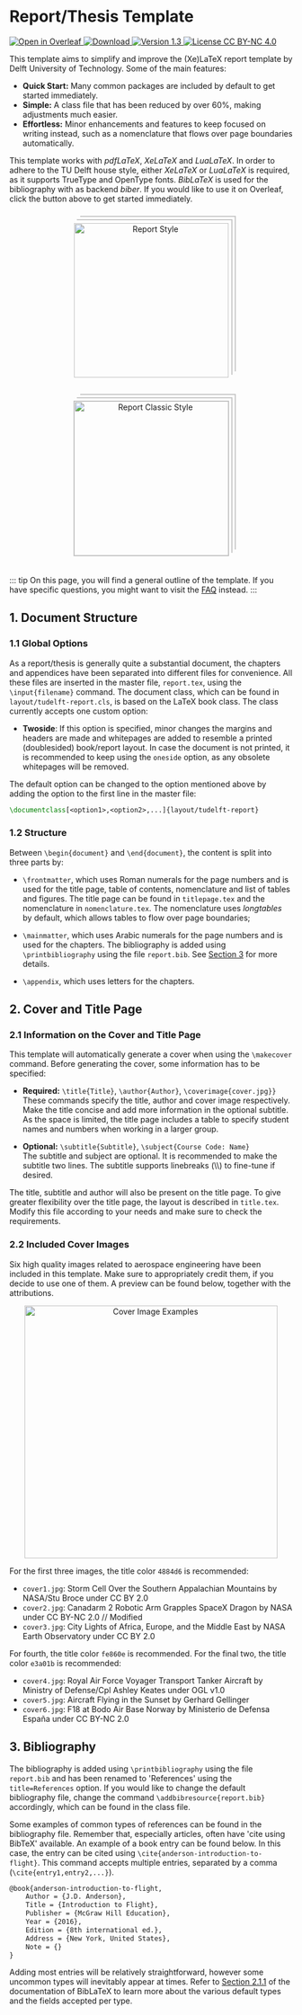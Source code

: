 # Report/Thesis Template

<p>
  <a href="https://www.overleaf.com/docs?snip_uri=https://github.com/dzwaneveld/TU-Delft-Unofficial-Report-Template/archive/master.zip&engine=xelatex" target="_blank" rel="noopener noreferrer">
    <img src="./img/open-in-overleaf.svg" alt="Open in Overleaf">
  </a>
  <a href="https://github.com/dzwaneveld/TU-Delft-Unofficial-Report-Template/archive/master.zip" >
    <img src="./img/download-zip.svg" alt="Download">
  </a>
  <a href="https://github.com/dzwaneveld/TU-Delft-Unofficial-Report-Template/" target="_blank" rel="noopener noreferrer">
    <img src="./img/version-1.3.svg" alt="Version 1.3" >
  </a>
  <a href="/about">
    <img src="./img/license-CC-BY-NC-4.0.svg" alt="License CC BY-NC 4.0">
  </a>
</p>

This template aims to simplify and improve the (Xe)LaTeX report template by Delft University of Technology. Some of the main features:

* **Quick Start:** Many common packages are included by default to get started immediately.
* **Simple:** A class file that has been reduced by over 60%, making adjustments much easier.
* **Effortless:** Minor enhancements and features to keep focused on writing instead, such as a nomenclature that flows over page boundaries automatically.

This template works with _pdfLaTeX_, _XeLaTeX_ and _LuaLaTeX_. In order to adhere to the TU Delft house style, either _XeLaTeX_ or _LuaLaTeX_ is required, as it supports TrueType and OpenType fonts. _BibLaTeX_ is used for the bibliography with as backend _biber_. If you would like to use it on Overleaf, click the button above to get started immediately.

<p align="center">
  <img src="./img/example-report.jpg" alt="Report Style" width="275" hspace="20" vspace="20" style='border:1px solid #fff; box-shadow: 4px -4px 0 #fff, 6px -6px 0 #c7c7c7, 10px -10px 0 #fff, 12px -12px 0 #c7c7c7'>
  <img src="./img/example-report-chapter.png" alt="Report Classic Style" width="275" hspace="20" vspace="20" style='border:1px solid #c7c7c7; box-shadow: 4px -4px 0 #fff, 6px -6px 0 #c7c7c7, 10px -10px 0 #fff, 12px -12px 0 #c7c7c7'>
</p>

::: tip
On this page, you will find a general outline of the template. If you have specific questions, you might want to visit the [FAQ](/report/faq.html) instead.
:::

## 1. Document Structure

### 1.1 Global Options

As a report/thesis is generally quite a substantial document, the chapters and appendices have been separated into different files for convenience. All these files are inserted in the master file, `report.tex`, using the `\input{filename}` command. The document class, which can be found in `layout/tudelft-report.cls`, is based on the LaTeX book class. The class currently accepts one custom option:

- **Twoside**: If this option is specified, minor changes the margins and headers are made and whitepages are added to resemble a printed (doublesided) book/report layout. In case the document is not printed, it is recommended to keep using the `oneside` option, as any obsolete whitepages will be removed.

The default option can be changed to the option mentioned above by adding the option to the first line in the master file:

```LaTeX
\documentclass[<option1>,<option2>,...]{layout/tudelft-report}
```

### 1.2 Structure

Between `\begin{document}` and `\end{document}`, the content is split into three parts by:

- `\frontmatter`, which uses Roman numerals for the page numbers and is used for the title page, table of contents, nomenclature and list of tables and figures. The title page can be found in `titlepage.tex` and the nomenclature in `nomenclature.tex`. The nomenclature uses *longtables* by default, which allows tables to flow over page boundaries;

- `\mainmatter`, which uses Arabic numerals for the page numbers and is used for the chapters. The bibliography is added using `\printbibliography` using the file `report.bib`. See [Section 3](/report/getting-started.html#_3-bibliography) for more details.

- `\appendix`, which uses letters for the chapters.

## 2. Cover and Title Page

### 2.1 Information on the Cover and Title Page

This template will automatically generate a cover when using the `\makecover` command. Before generating the cover, some information has to be specified:

- **Required:** `\title{Title}`, `\author{Author}`, `\coverimage{cover.jpg}}`\
These commands specify the title, author and cover image respectively. Make the title concise and add more information in the optional subtitle. As the space is limited, the title page includes a table to specify student names and numbers when working in a larger group.

- **Optional:** `\subtitle{Subtitle}`, `\subject{Course Code: Name}`\
The subtitle and subject are optional. It is recommended to make the subtitle two lines. The subtitle supports linebreaks (\\\\) to fine-tune if desired.

The title, subtitle and author will also be present on the title page. To give greater flexibility over the title page, the layout is described in `title.tex`. Modify this file according to your needs and make sure to check the requirements.

### 2.2 Included Cover Images

Six high quality images related to aerospace engineering have been included in this template. Make sure to appropriately credit them, if you decide to use one of them. A preview can be found below, together with the attributions.

<p align="center">
  <img align="centre"  src="./img/covers.jpg" alt="Cover Image Examples" width="450" />
</p>

For the first three images, the title color `4884d6` is recommended:

* `cover1.jpg`: Storm Cell Over the Southern Appalachian Mountains by NASA/Stu Broce under CC BY 2.0
* `cover2.jpg`: Canadarm 2 Robotic Arm Grapples SpaceX Dragon by NASA under CC BY-NC 2.0 // Modified
* `cover3.jpg`: City Lights of Africa, Europe, and the Middle East by NASA Earth Observatory under CC BY 2.0

For fourth, the title color `fe860e` is recommended. For the final two, the title color `e3a01b` is recommended:

* `cover4.jpg`: Royal Air Force Voyager Transport Tanker Aircraft by Ministry of Defense/Cpl Ashley Keates under OGL v1.0
* `cover5.jpg`: Aircraft Flying in the Sunset by Gerhard Gellinger
* `cover6.jpg`: F18 at Bodo Air Base Norway by Ministerio de Defensa España under CC BY-NC 2.0

## 3. Bibliography

The bibliography is added using `\printbibliography` using the file `report.bib` and has been renamed to 'References' using the `title=References` option. If you would like to change the default bibliography file, change the command `\addbibresource{report.bib}` accordingly, which can be found in the class file.

Some examples of common types of references can be found in the bibliography file. Remember that, especially articles, often have 'cite using BibTeX' available. An example of a book entry can be found below. In this case, the entry can be cited using `\cite{anderson-introduction-to-flight}`. This command accepts multiple entries, separated by a comma (`\cite{entry1,entry2,...}`).

```LaTeX
@book{anderson-introduction-to-flight,
    Author = {J.D. Anderson},
    Title = {Introduction to Flight},
    Publisher = {McGraw Hill Education},
    Year = {2016},
    Edition = {8th international ed.},
    Address = {New York, United States},
    Note = {}
}
```

Adding most entries will be relatively straightforward, however some uncommon types will inevitably appear at times. Refer to [Section 2.1.1](http://mirrors.ctan.org/macros/latex/contrib/biblatex/doc/biblatex.pdf#subsubsection.2.1.1) of the documentation of BibLaTeX to learn more about the various default types and the fields accepted per type.
